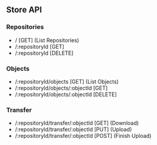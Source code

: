 ﻿## Store API

### Repositories
- / [GET] (List Repositories)
- /:repositoryId [GET]
- /:repositoryId [DELETE]

### Objects
- /:repositoryId/objects [GET] (List Objects)
- /:repositoryId/objects/:objectId [GET]
- /:repositoryId/objects/:objectId [DELETE]

### Transfer
- /:repositoryId/transfer/:objectId [GET] (Download)
- /:repositoryId/transfer/:objectId [PUT] (Upload)
- /:repositoryId/transfer/:objectId [POST] (Finish Upload)